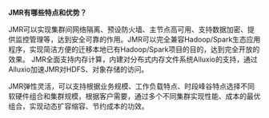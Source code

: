 **JMR有哪些特点和优势？**

JMR可以实现集群间网络隔离、预设防火墙、主节点高可用、支持数据加密、提供监控管理等，达到安全可靠的作用。JMR可以完全兼容Hadoop/Spark生态应用程序，实现简洁方便的迁移本地已有Hadoop/Spark项目的目的，达到完全开放的效果。 JMR全面支持内存计算，内建对分布式内存文件系统Alluxio的支持，通过Alluxio加速JMR对HDFS、对象存储的访问。

JMR弹性灵活，可以支持根据业务规模、工作负载特点、时段峰谷特点选择不同软硬件组合和集群规模，根据客户需要，通过多个不同集群实现性能、成本的最优组合，实现动态扩容缩容、节约成本的功效。
